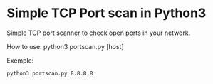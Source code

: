 # Simple TCP Port scan in Python3
Simple TCP port scanner to check open ports in your network.

How to use: python3 portscan.py [host]

Exemple: 
~~~bash
python3 portscan.py 8.8.8.8
~~~
